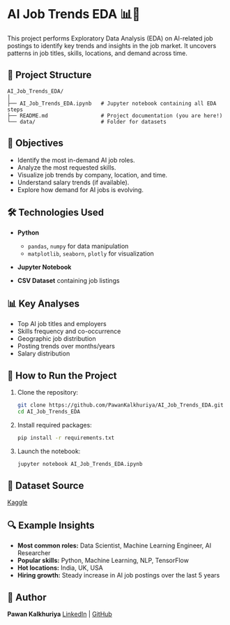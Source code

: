 # AI Job Trends EDA 📊🤖

This project performs Exploratory Data Analysis (EDA) on AI-related job postings to identify key trends and insights in the job market. It uncovers patterns in job titles, skills, locations, and demand across time.

## 📁 Project Structure

```
AI_Job_Trends_EDA/
│
├── AI_Job_Trends_EDA.ipynb   # Jupyter notebook containing all EDA steps
├── README.md                 # Project documentation (you are here!)
└── data/                     # Folder for datasets
```

## 🎯 Objectives

* Identify the most in-demand AI job roles.
* Analyze the most requested skills.
* Visualize job trends by company, location, and time.
* Understand salary trends (if available).
* Explore how demand for AI jobs is evolving.

## 🛠️ Technologies Used

* **Python**

  * `pandas`, `numpy` for data manipulation
  * `matplotlib`, `seaborn`, `plotly` for visualization
* **Jupyter Notebook**
* **CSV Dataset** containing job listings

## 📊 Key Analyses

* Top AI job titles and employers
* Skills frequency and co-occurrence
* Geographic job distribution
* Posting trends over months/years
* Salary distribution

## 🚀 How to Run the Project

1. Clone the repository:

   ```bash
   git clone https://github.com/PawanKalkhuriya/AI_Job_Trends_EDA.git
   cd AI_Job_Trends_EDA
   ```

2. Install required packages:

   ```bash
   pip install -r requirements.txt
   ```

3. Launch the notebook:

   ```bash
   jupyter notebook AI_Job_Trends_EDA.ipynb
   ```

## 📁 Dataset Source

  [Kaggle](https://www.kaggle.com/datasets/sahilislam007/ai-impact-on-job-market-20242030)

## 🔍 Example Insights

* **Most common roles:** Data Scientist, Machine Learning Engineer, AI Researcher
* **Popular skills:** Python, Machine Learning, NLP, TensorFlow
* **Hot locations:** India, UK, USA
* **Hiring growth:** Steady increase in AI job postings over the last 5 years


## 👤 Author

**Pawan Kalkhuriya**
[LinkedIn](https://www.linkedin.com/in/pawankalkhuriya) | [GitHub](https://github.com/pawankalkhuriya)

